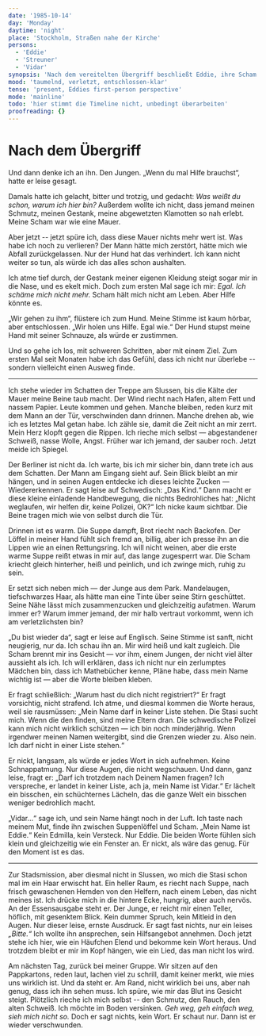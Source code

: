 ```yaml
---
date: '1985-10-14'
day: 'Monday'
daytime: 'night'
place: 'Stockholm, Straßen nahe der Kirche'
persons:
  - 'Eddie'
  - 'Streuner'
  - 'Vidar'
synopsis: 'Nach dem vereitelten Übergriff beschließt Eddie, ihre Scham abzulegen und aktiv Hilfe zu suchen. Sie beobachtet Vidar.'
mood: 'taumelnd, verletzt, entschlossen-klar'
tense: 'present, Eddies first-person perspective'
mode: 'mainline'
todo: 'hier stimmt die Timeline nicht, unbedingt überarbeiten'
proofreading: {}
---
```


# Nach dem Übergriff

Und dann denke ich an ihn. Den Jungen. „Wenn du mal Hilfe brauchst“, hatte er
leise gesagt.

Damals hatte ich gelacht, bitter und trotzig, und gedacht: *Was weißt du schon, warum ich hier bin?* Außerdem wollte ich nicht, dass jemand meinen Schmutz, meinen
Gestank, meine abgewetzten Klamotten so nah erlebt. Meine Scham war wie eine
Mauer.

Aber jetzt -- jetzt spüre ich, dass diese Mauer nichts mehr wert ist. Was habe
ich noch zu verlieren? Der Mann hätte mich zerstört, hätte mich wie Abfall
zurückgelassen. Nur der Hund hat das verhindert. Ich kann nicht weiter so tun,
als würde ich das alles schon aushalten.

Ich atme tief durch, der Gestank meiner eigenen Kleidung steigt sogar mir in die
Nase, und es ekelt mich. Doch zum ersten Mal sage ich mir: *Egal. Ich schäme
mich nicht mehr.* Scham hält mich nicht am Leben. Aber Hilfe könnte es.

„Wir gehen zu ihm“, flüstere ich zum Hund. Meine Stimme ist kaum hörbar, aber
entschlossen. „Wir holen uns Hilfe. Egal wie.“ Der Hund stupst meine Hand mit
seiner Schnauze, als würde er zustimmen.

Und so gehe ich los, mit schweren Schritten, aber mit einem Ziel. Zum ersten Mal
seit Monaten habe ich das Gefühl, dass ich nicht nur überlebe -- sondern
vielleicht einen Ausweg finde.


---
Ich stehe wieder im Schatten der Treppe am Slussen, bis die Kälte der Mauer meine Beine taub macht. Der Wind riecht nach Hafen, altem Fett und nassem Papier. Leute kommen und gehen. Manche bleiben, reden kurz mit dem Mann an der Tür, verschwinden dann drinnen. Manche drehen ab, wie ich es letztes Mal getan habe. Ich zähle sie, damit die Zeit nicht an mir zerrt. Mein Herz klopft gegen die Rippen. Ich rieche mich selbst — abgestandener Schweiß, nasse Wolle, Angst. Früher war ich jemand, der sauber roch. Jetzt meide ich Spiegel.

Der Berliner ist nicht da. Ich warte, bis ich mir sicher bin, dann trete ich aus dem Schatten. Der Mann am Eingang sieht auf. Sein Blick bleibt an mir hängen, und in seinen Augen entdecke ich dieses leichte Zucken — Wiedererkennen. Er sagt leise auf Schwedisch: „Das Kind.“ Dann macht er diese kleine einladende Handbewegung, die nichts Bedrohliches hat: „Nicht weglaufen, wir helfen dir, keine Polizei, OK?“ Ich nicke kaum sichtbar. Die Beine tragen mich wie von selbst durch die Tür.

Drinnen ist es warm. Die Suppe dampft, Brot riecht nach Backofen. Der Löffel in meiner Hand fühlt sich fremd an, billig, aber ich presse ihn an die Lippen wie an einen Rettungsring. Ich will nicht weinen, aber die erste warme Suppe reißt etwas in mir auf, das lange zugesperrt war. Die Scham kriecht gleich hinterher, heiß und peinlich, und ich zwinge mich, ruhig zu sein.

Er setzt sich neben mich — der Junge aus dem Park. Mandelaugen, tiefschwarzes Haar, als hätte man eine Tinte über seine Stirn geschüttet. Seine Nähe lässt mich zusammenzucken und gleichzeitig aufatmen. Warum immer er? Warum immer jemand, der mir halb vertraut vorkommt, wenn ich am verletzlichsten bin?

„Du bist wieder da“, sagt er leise auf Englisch. Seine Stimme ist sanft, nicht neugierig, nur da. Ich schau ihn an. Mir wird heiß und kalt zugleich. Die Scham brennt mir ins Gesicht — vor ihm, einem Jungen, der nicht viel älter aussieht als ich. Ich will erklären, dass ich nicht nur ein zerlumptes Mädchen bin, dass ich Mathebücher kenne, Pläne habe, dass mein Name wichtig ist — aber die Worte bleiben kleben.

Er fragt schließlich: „Warum hast du dich nicht registriert?“ Er fragt vorsichtig, nicht strafend. Ich atme, und diesmal kommen die Worte heraus, weil sie rausmüssen: „Mein Name darf in keiner Liste stehen. Die Stasi sucht mich. Wenn die den finden, sind meine Eltern dran. Die schwedische Polizei kann mich nicht wirklich schützen — ich bin noch minderjährig. Wenn irgendwer meinen Namen weitergibt, sind die Grenzen wieder zu. Also nein. Ich darf nicht in einer Liste stehen.“

Er nickt, langsam, als würde er jedes Wort in sich aufnehmen. Keine Schnappatmung. Nur diese Augen, die nicht wegschauen. Und dann, ganz leise, fragt er: „Darf ich trotzdem nach Deinem Namen fragen? Ich verspreche, er landet in keiner Liste, ach ja, mein Name ist Vidar.“ Er lächelt ein bisschen, ein schüchternes Lächeln, das die ganze Welt ein bisschen weniger bedrohlich macht.

„Vidar…“ sage ich, und sein Name hängt noch in der Luft. Ich taste nach meinem Mut, finde ihn zwischen Suppenlöffel und Scham. „Mein Name ist Eddie.“ Kein Edmilla, kein Versteck. Nur Eddie. Die beiden Worte fühlen sich klein und gleichzeitig wie ein Fenster an. Er nickt, als wäre das genug. Für den Moment ist es das.



---


Zur Stadsmission, aber diesmal nicht in Slussen, wo mich die Stasi schon mal im ein Haar erwischt hat. Ein heller Raum, es riecht nach Suppe, nach frisch gewaschenen
Hemden von den Helfern, nach einem Leben, das nicht meines ist. Ich drücke mich
in die hintere Ecke, hungrig, aber auch nervös. An der Essensausgabe steht er.
Der Junge, er reicht mir einen Teller, höflich, mit gesenktem Blick. Kein dummer
Spruch, kein Mitleid in den Augen. Nur dieser leise, ernste Ausdruck. Er sagt
fast nichts, nur ein leises *„Bitte.“* Ich wollte ihn ansprechen, sein
Hilfsangebot annehmen. Doch jetzt stehe ich hier, wie ein Häufchen Elend und
bekomme kein Wort heraus. Und trotzdem bleibt er mir im Kopf hängen, wie ein
Lied, das man nicht los wird.

Am nächsten Tag, zurück bei meiner Gruppe. Wir sitzen auf den Pappkartons, reden
laut, lachen viel zu schrill, damit keiner merkt, wie mies uns wirklich ist. Und
da steht er. Am Rand, nicht wirklich bei uns, aber nah genug, dass ich ihn sehen
muss. Ich spüre, wie mir das Blut ins Gesicht steigt. Plötzlich rieche ich mich
selbst -- den Schmutz, den Rauch, den alten Schweiß. Ich möchte im Boden
versinken. *Geh weg, geh einfach weg, sieh mich nicht so.* Doch er sagt nichts,
kein Wort. Er schaut nur. Dann ist er wieder verschwunden.

